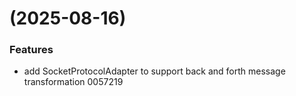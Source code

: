 #  (2025-08-16)


### Features

* add SocketProtocolAdapter to support back and forth message transformation 0057219



